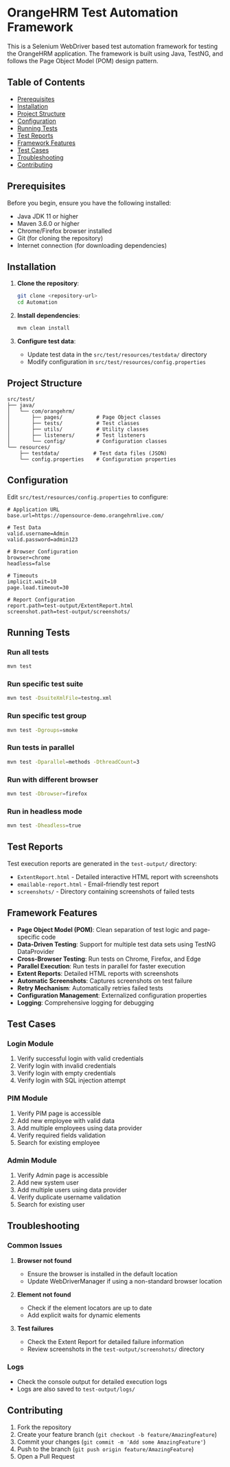 # OrangeHRM Test Automation Framework

This is a Selenium WebDriver based test automation framework for testing the OrangeHRM application. The framework is built using Java, TestNG, and follows the Page Object Model (POM) design pattern.

## Table of Contents
- [Prerequisites](#prerequisites)
- [Installation](#installation)
- [Project Structure](#project-structure)
- [Configuration](#configuration)
- [Running Tests](#running-tests)
- [Test Reports](#test-reports)
- [Framework Features](#framework-features)
- [Test Cases](#test-cases)
- [Troubleshooting](#troubleshooting)
- [Contributing](#contributing)

## Prerequisites

Before you begin, ensure you have the following installed:

- Java JDK 11 or higher
- Maven 3.6.0 or higher
- Chrome/Firefox browser installed
- Git (for cloning the repository)
- Internet connection (for downloading dependencies)

## Installation

1. **Clone the repository**:
   ```bash
   git clone <repository-url>
   cd Automation
   ```

2. **Install dependencies**:
   ```bash
   mvn clean install
   ```

3. **Configure test data**:
   - Update test data in the `src/test/resources/testdata/` directory
   - Modify configuration in `src/test/resources/config.properties`

## Project Structure

```
src/test/
├── java/
│   └── com/orangehrm/
│       ├── pages/           # Page Object classes
│       ├── tests/           # Test classes
│       ├── utils/           # Utility classes
│       ├── listeners/       # Test listeners
│       └── config/          # Configuration classes
└── resources/
    ├── testdata/           # Test data files (JSON)
    └── config.properties    # Configuration properties
```

## Configuration

Edit `src/test/resources/config.properties` to configure:

```properties
# Application URL
base.url=https://opensource-demo.orangehrmlive.com/

# Test Data
valid.username=Admin
valid.password=admin123

# Browser Configuration
browser=chrome
headless=false

# Timeouts
implicit.wait=10
page.load.timeout=30

# Report Configuration
report.path=test-output/ExtentReport.html
screenshot.path=test-output/screenshots/
```

## Running Tests

### Run all tests
```bash
mvn test
```

### Run specific test suite
```bash
mvn test -DsuiteXmlFile=testng.xml
```

### Run specific test group
```bash
mvn test -Dgroups=smoke
```

### Run tests in parallel
```bash
mvn test -Dparallel=methods -DthreadCount=3
```

### Run with different browser
```bash
mvn test -Dbrowser=firefox
```

### Run in headless mode
```bash
mvn test -Dheadless=true
```

## Test Reports

Test execution reports are generated in the `test-output/` directory:

- `ExtentReport.html` - Detailed interactive HTML report with screenshots
- `emailable-report.html` - Email-friendly test report
- `screenshots/` - Directory containing screenshots of failed tests

## Framework Features

- **Page Object Model (POM)**: Clean separation of test logic and page-specific code
- **Data-Driven Testing**: Support for multiple test data sets using TestNG DataProvider
- **Cross-Browser Testing**: Run tests on Chrome, Firefox, and Edge
- **Parallel Execution**: Run tests in parallel for faster execution
- **Extent Reports**: Detailed HTML reports with screenshots
- **Automatic Screenshots**: Captures screenshots on test failure
- **Retry Mechanism**: Automatically retries failed tests
- **Configuration Management**: Externalized configuration properties
- **Logging**: Comprehensive logging for debugging

## Test Cases

### Login Module
1. Verify successful login with valid credentials
2. Verify login with invalid credentials
3. Verify login with empty credentials
4. Verify login with SQL injection attempt

### PIM Module
1. Verify PIM page is accessible
2. Add new employee with valid data
3. Add multiple employees using data provider
4. Verify required fields validation
5. Search for existing employee

### Admin Module
1. Verify Admin page is accessible
2. Add new system user
3. Add multiple users using data provider
4. Verify duplicate username validation
5. Search for existing user

## Troubleshooting

### Common Issues

1. **Browser not found**
   - Ensure the browser is installed in the default location
   - Update WebDriverManager if using a non-standard browser location

2. **Element not found**
   - Check if the element locators are up to date
   - Add explicit waits for dynamic elements

3. **Test failures**
   - Check the Extent Report for detailed failure information
   - Review screenshots in the `test-output/screenshots/` directory

### Logs

- Check the console output for detailed execution logs
- Logs are also saved to `test-output/logs/`

## Contributing

1. Fork the repository
2. Create your feature branch (`git checkout -b feature/AmazingFeature`)
3. Commit your changes (`git commit -m 'Add some AmazingFeature'`)
4. Push to the branch (`git push origin feature/AmazingFeature`)
5. Open a Pull Request

